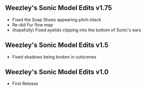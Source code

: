 ## Weezley's Sonic Model Edits v1.75
- Fixed the Soap Shoes appearing pitch-black
- Re-did Fur flow map
- (hopefully) Fixed eyelids clipping into the bottom of Sonic's ears

## Weezley's Sonic Model Edits v1.5
- Fixed shadows being broken in cutscenes

## Weezley's Sonic Model Edits v1.0
- First Release
